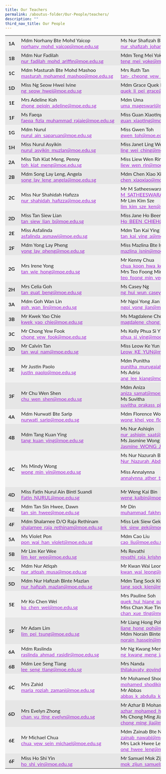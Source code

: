```yaml
---
title: Our Teachers
permalink: /aboutus-folder/Our-People/teachers/
description: ""
third_nav_title: Our People
---
```

<table style="box-sizing: inherit; border-collapse: collapse; border-spacing: 0px; width: 776.333px; max-width: 100%; color: rgb(34, 34, 34); font-family: Lato, sans-serif; font-size: 16px; font-style: normal; font-variant-ligatures: normal; font-variant-caps: normal; font-weight: 400; letter-spacing: normal; orphans: 2; text-align: start; text-transform: none; white-space: normal; widows: 2; word-spacing: 0px; -webkit-text-stroke-width: 0px; text-decoration-thickness: initial; text-decoration-style: initial; text-decoration-color: initial;"><tbody style="box-sizing: inherit;"><tr style="box-sizing: inherit; background: rgb(240, 240, 240);"><td class="has-text-align-center" data-align="center" style="box-sizing: inherit; padding: 5px 10px; text-align: center; border-color: transparent;"><strong style="box-sizing: inherit; font-weight: bold;">1A</strong></td><td class="has-text-align-left" data-align="left" style="box-sizing: inherit; padding: 5px 10px; text-align: left; border-color: transparent;">Mdm Norhany Bte Mohd Yaicop<br style="box-sizing: inherit;"><a href="mailto:norhany_mohd_yaicop@moe.edu.sg" style="box-sizing: inherit; background-color: transparent; transition: all 0.25s ease-in-out 0s; text-decoration: underline; color: rgb(160, 34, 214);">norhany_mohd_yaicop@moe.edu.sg</a></td><td style="box-sizing: inherit; padding: 5px 10px; border-color: transparent;">Ms Nur Shafizah Binte Johan<br style="box-sizing: inherit;"><a href="mailto:nur_shafizah_johan@moe.edu.sg" style="box-sizing: inherit; background-color: transparent; transition: all 0.25s ease-in-out 0s; text-decoration: underline; color: rgb(160, 34, 214);">nur_shafizah_johan@moe.edu.sg</a></td></tr><tr style="box-sizing: inherit; background: rgb(230, 230, 230);"><td class="has-text-align-center" data-align="center" style="box-sizing: inherit; padding: 5px 10px; text-align: center; border-color: transparent;"><strong style="box-sizing: inherit; font-weight: bold;">1B</strong></td><td class="has-text-align-left" data-align="left" style="box-sizing: inherit; padding: 5px 10px; text-align: left; border-color: transparent;">Mdm Nur Fadilah<br style="box-sizing: inherit;"><a href="mailto:nur_fadilah_mohd_ariffin@moe.edu.sg" style="box-sizing: inherit; background-color: transparent; transition: all 0.25s ease-in-out 0s; text-decoration: underline; color: rgb(160, 34, 214);">nur_fadilah_mohd_ariffin@moe.edu.sg</a></td><td style="box-sizing: inherit; padding: 5px 10px; border-color: transparent;">Mdm Teng Mei Yoke<br style="box-sizing: inherit;"><a href="mailto:teng_mei_yoke@moe.edu.sg" style="box-sizing: inherit; background-color: transparent; transition: all 0.25s ease-in-out 0s; text-decoration: underline; color: rgb(160, 34, 214);">teng_mei_yoke@moe.edu.sg</a></td></tr><tr style="box-sizing: inherit; background: rgb(240, 240, 240);"><td class="has-text-align-center" data-align="center" style="box-sizing: inherit; padding: 5px 10px; text-align: center; border-color: transparent;"><strong style="box-sizing: inherit; font-weight: bold;">1C</strong></td><td class="has-text-align-left" data-align="left" style="box-sizing: inherit; padding: 5px 10px; text-align: left; border-color: transparent;">Mdm Masturah Bte Mohd Mashoo<br style="box-sizing: inherit;"><a href="mailto:masturah_mohamed_mashoo@moe.edu.sg" style="box-sizing: inherit; background-color: transparent; transition: all 0.25s ease-in-out 0s; text-decoration: underline; color: rgb(160, 34, 214);">masturah_mohamed_mashoo@moe.edu.sg</a></td><td style="box-sizing: inherit; padding: 5px 10px; border-color: transparent;">Mrs Ruth Tan<br style="box-sizing: inherit;"><a href="mailto:tan-_cheong_yew_tze@moe.edu.sg" style="box-sizing: inherit; background-color: transparent; transition: all 0.25s ease-in-out 0s; text-decoration: underline; color: rgb(160, 34, 214);">tan-_cheong_yew_tze@moe.edu.sg</a></td></tr><tr style="box-sizing: inherit; background: rgb(230, 230, 230);"><td class="has-text-align-center" data-align="center" style="box-sizing: inherit; padding: 5px 10px; text-align: center; border-color: transparent;"><strong style="box-sizing: inherit; font-weight: bold;">1D</strong></td><td class="has-text-align-left" data-align="left" style="box-sizing: inherit; padding: 5px 10px; text-align: left; border-color: transparent;">Miss Ng Seow Hwei Ivine<br style="box-sizing: inherit;"><a href="mailto:ng_seow_hwei@moe.edu.sg" style="box-sizing: inherit; background-color: transparent; transition: all 0.25s ease-in-out 0s; text-decoration: underline; color: rgb(160, 34, 214);">ng_seow_hwei@moe.edu.sg</a></td><td style="box-sizing: inherit; padding: 5px 10px; border-color: transparent;">Mdm Grace Quek Li Pei<br style="box-sizing: inherit;"><a href="mailto:quek_li_pei_grace@moe.edu.sg" style="box-sizing: inherit; background-color: transparent; transition: all 0.25s ease-in-out 0s; text-decoration: underline; color: rgb(160, 34, 214);">quek_li_pei_grace@moe.edu.sg</a></td></tr><tr style="box-sizing: inherit; background: rgb(240, 240, 240);"><td class="has-text-align-center" data-align="center" style="box-sizing: inherit; padding: 5px 10px; text-align: center; border-color: transparent;"><strong style="box-sizing: inherit; font-weight: bold;">1E</strong></td><td class="has-text-align-left" data-align="left" style="box-sizing: inherit; padding: 5px 10px; text-align: left; border-color: transparent;">Mrs Adeline Koh<br style="box-sizing: inherit;"><a href="mailto:zhong_peiqin_adeline@moe.edu.sg" style="box-sizing: inherit; background-color: transparent; transition: all 0.25s ease-in-out 0s; text-decoration: underline; color: rgb(160, 34, 214);">zhong_peiqin_adeline@moe.edu.sg</a></td><td style="box-sizing: inherit; padding: 5px 10px; border-color: transparent;">Mdm Uma<br style="box-sizing: inherit;"><a href="mailto:uma_mageswari@moe.edu.sg" style="box-sizing: inherit; background-color: transparent; transition: all 0.25s ease-in-out 0s; text-decoration: underline; color: rgb(160, 34, 214);">uma_mageswari@moe.edu.sg</a></td></tr><tr style="box-sizing: inherit; background: rgb(230, 230, 230);"><td class="has-text-align-center" data-align="center" style="box-sizing: inherit; padding: 5px 10px; text-align: center; border-color: transparent;"><strong style="box-sizing: inherit; font-weight: bold;">1F</strong></td><td class="has-text-align-left" data-align="left" style="box-sizing: inherit; padding: 5px 10px; text-align: left; border-color: transparent;">Ms Faeqa<br style="box-sizing: inherit;"><a href="mailto:faeqa_fizla_muhammad_rajaie@moe.edu.sg" style="box-sizing: inherit; background-color: transparent; transition: all 0.25s ease-in-out 0s; text-decoration: underline; color: rgb(160, 34, 214);">faeqa_fizla_muhammad_rajaie@moe.edu.sg</a></td><td style="box-sizing: inherit; padding: 5px 10px; border-color: transparent;">Miss Guan Xiaoting<br style="box-sizing: inherit;"><a href="mailto:guan_xiaoting@moe.edu.sg" style="box-sizing: inherit; background-color: transparent; transition: all 0.25s ease-in-out 0s; text-decoration: underline; color: rgb(160, 34, 214);">guan_xiaoting@moe.edu.sg</a></td></tr><tr style="box-sizing: inherit; background: rgb(240, 240, 240);"><td class="has-text-align-center" data-align="center" style="box-sizing: inherit; padding: 5px 10px; text-align: center; border-color: transparent;"><strong style="box-sizing: inherit; font-weight: bold;">1G</strong></td><td class="has-text-align-left" data-align="left" style="box-sizing: inherit; padding: 5px 10px; text-align: left; border-color: transparent;">Mdm Nurul<br style="box-sizing: inherit;"><a href="mailto:nurul_ain_saparuan@moe.edu.sg" style="box-sizing: inherit; background-color: transparent; transition: all 0.25s ease-in-out 0s; text-decoration: underline; color: rgb(160, 34, 214);">nurul_ain_saparuan@moe.edu.sg</a></td><td style="box-sizing: inherit; padding: 5px 10px; border-color: transparent;">Miss Gwen Toh<br style="box-sizing: inherit;"><a href="mailto:gwen_toh@moe.edu.sg" style="box-sizing: inherit; background-color: transparent; transition: all 0.25s ease-in-out 0s; text-decoration: underline; color: rgb(160, 34, 214);">gwen_toh@moe.edu.sg</a></td></tr><tr style="box-sizing: inherit; background: rgb(230, 230, 230);"><td class="has-text-align-center" data-align="center" style="box-sizing: inherit; padding: 5px 10px; text-align: center; border-color: transparent;"><strong style="box-sizing: inherit; font-weight: bold;">1H</strong></td><td class="has-text-align-left" data-align="left" style="box-sizing: inherit; padding: 5px 10px; text-align: left; border-color: transparent;">Miss Nurul Asyikin<br style="box-sizing: inherit;"><a href="mailto:nurul_asyikin_muzlan@moe.edu.sg" style="box-sizing: inherit; background-color: transparent; transition: all 0.25s ease-in-out 0s; text-decoration: underline; color: rgb(160, 34, 214);">nurul_asyikin_muzlan@moe.edu.sg</a></td><td style="box-sizing: inherit; padding: 5px 10px; border-color: transparent;">Miss Janet Ling Wei Ching<br style="box-sizing: inherit;"><a href="mailto:ling_wei_ching@moe.edu.sg" style="box-sizing: inherit; background-color: transparent; transition: all 0.25s ease-in-out 0s; text-decoration: underline; color: rgb(160, 34, 214);">ling_wei_ching@moe.edu.sg</a></td></tr><tr style="box-sizing: inherit; background: rgb(240, 240, 240);"><td class="has-text-align-center" data-align="center" style="box-sizing: inherit; padding: 5px 10px; text-align: center; border-color: transparent;"><strong style="box-sizing: inherit; font-weight: bold;">2A</strong></td><td class="has-text-align-left" data-align="left" style="box-sizing: inherit; padding: 5px 10px; text-align: left; border-color: transparent;">Miss Toh Kiat Meng, Penny<br style="box-sizing: inherit;"><a href="mailto:toh_kiat_meng@moe.edu.sg" style="box-sizing: inherit; background-color: transparent; transition: all 0.25s ease-in-out 0s; text-decoration: underline; color: rgb(160, 34, 214);">toh_kiat_meng@moe.edu.sg</a></td><td style="box-sizing: inherit; padding: 5px 10px; border-color: transparent;">Miss Liew Wen Rin<br style="box-sizing: inherit;"><a href="mailto:liew_wen_rin@moe.edu.sg" target="_blank" rel="noreferrer noopener" style="box-sizing: inherit; background-color: transparent; transition: all 0.25s ease-in-out 0s; text-decoration: underline; color: rgb(160, 34, 214);">liew_wen_rin@moe.edu.sg</a></td></tr><tr style="box-sizing: inherit; background: rgb(230, 230, 230);"><td class="has-text-align-center" data-align="center" style="box-sizing: inherit; padding: 5px 10px; text-align: center; border-color: transparent;"><strong style="box-sizing: inherit; font-weight: bold;">2B</strong></td><td class="has-text-align-left" data-align="left" style="box-sizing: inherit; padding: 5px 10px; text-align: left; border-color: transparent;">Mdm Song Lay Leng, Angela<br style="box-sizing: inherit;"><a href="mailto:song_lay_leng_angela@moe.edu.sg" style="box-sizing: inherit; background-color: transparent; transition: all 0.25s ease-in-out 0s; text-decoration: underline; color: rgb(160, 34, 214);">song_lay_leng_angela@moe.edu.sg</a></td><td style="box-sizing: inherit; padding: 5px 10px; border-color: transparent;">Mdm Chen Xiao Xiao<br style="box-sizing: inherit;"><a href="mailto:chen_xiaoxiao@moe.edu.sg" style="box-sizing: inherit; background-color: transparent; transition: all 0.25s ease-in-out 0s; text-decoration: underline; color: rgb(160, 34, 214);">chen_xiaoxiao@moe.edu.sg</a></td></tr><tr style="box-sizing: inherit; background: rgb(240, 240, 240);"><td class="has-text-align-center" data-align="center" style="box-sizing: inherit; padding: 5px 10px; text-align: center; border-color: transparent;"><strong style="box-sizing: inherit; font-weight: bold;">2C</strong></td><td class="has-text-align-left" data-align="left" style="box-sizing: inherit; padding: 5px 10px; text-align: left; border-color: transparent;">Miss Nur Shahidah Hafizza<br style="box-sizing: inherit;"><a href="mailto:nur_shahidah_hafizza@moe.edu.sg" style="box-sizing: inherit; background-color: transparent; transition: all 0.25s ease-in-out 0s; text-decoration: underline; color: rgb(160, 34, 214);">nur_shahidah_hafizza@moe.edu.sg</a></td><td style="box-sizing: inherit; padding: 5px 10px; border-color: transparent;">Mr M Satheeswaran<br style="box-sizing: inherit;"><a href="mailto:M_SATHEESWARAN@moe.edu.sg" style="box-sizing: inherit; background-color: transparent; transition: all 0.25s ease-in-out 0s; text-decoration: underline; color: rgb(160, 34, 214);">M_SATHEESWARAN@moe.edu.sg</a><br style="box-sizing: inherit;">Mr Lim Kim Sze<br style="box-sizing: inherit;"><a href="mailto:lim_kim_sze@moe.edu.sg" style="box-sizing: inherit; background-color: transparent; transition: all 0.25s ease-in-out 0s; text-decoration: underline; color: rgb(160, 34, 214);">lim_kim_sze_ken@moe.edu.sg</a></td></tr><tr style="box-sizing: inherit; background: rgb(230, 230, 230);"><td class="has-text-align-center" data-align="center" style="box-sizing: inherit; padding: 5px 10px; text-align: center; border-color: transparent;"><strong style="box-sizing: inherit; font-weight: bold;">2D</strong></td><td class="has-text-align-left" data-align="left" style="box-sizing: inherit; padding: 5px 10px; text-align: left; border-color: transparent;">Miss Tan Siew Lian<br style="box-sizing: inherit;"><a href="mailto:tan_siew_lian_b@moe.edu.sg" style="box-sizing: inherit; background-color: transparent; transition: all 0.25s ease-in-out 0s; text-decoration: underline; color: rgb(160, 34, 214);">tan_siew_lian_b@moe.edu.sg</a></td><td style="box-sizing: inherit; padding: 5px 10px; border-color: transparent;">Miss Jane Ho Been Chieh<br style="box-sizing: inherit;"><a href="mailto:Ho_BEEN_CHIEH@moe.edu.sg" style="box-sizing: inherit; background-color: transparent; transition: all 0.25s ease-in-out 0s; text-decoration: underline; color: rgb(160, 34, 214);">Ho_BEEN_CHIEH@moe.edu.sg</a></td></tr><tr style="box-sizing: inherit; background: rgb(240, 240, 240);"><td class="has-text-align-center" data-align="center" style="box-sizing: inherit; padding: 5px 10px; text-align: center; border-color: transparent;"><strong style="box-sizing: inherit; font-weight: bold;">2E</strong></td><td class="has-text-align-left" data-align="left" style="box-sizing: inherit; padding: 5px 10px; text-align: left; border-color: transparent;">Miss Asfalinda<br style="box-sizing: inherit;"><a href="mailto:asfalinda_asmawi@moe.edu.sg" style="box-sizing: inherit; background-color: transparent; transition: all 0.25s ease-in-out 0s; text-decoration: underline; color: rgb(160, 34, 214);">asfalinda_asmawi@moe.edu.sg</a></td><td style="box-sizing: inherit; padding: 5px 10px; border-color: transparent;">Mdm Tan Kai Ying<br style="box-sizing: inherit;"><a href="mailto:tan_kai_ying_a@moe.edu.sg" style="box-sizing: inherit; background-color: transparent; transition: all 0.25s ease-in-out 0s; text-decoration: underline; color: rgb(160, 34, 214);">tan_kai_ying_a@moe.edu.sg</a></td></tr><tr style="box-sizing: inherit; background: rgb(230, 230, 230);"><td class="has-text-align-center" data-align="center" style="box-sizing: inherit; padding: 5px 10px; text-align: center; border-color: transparent;"><strong style="box-sizing: inherit; font-weight: bold;">2F</strong></td><td class="has-text-align-left" data-align="left" style="box-sizing: inherit; padding: 5px 10px; text-align: left; border-color: transparent;">Mdm Yong Lay Pheng<br style="box-sizing: inherit;"><a href="mailto:yong_lay_pheng@moe.edu.sg" target="_blank" rel="noreferrer noopener" style="box-sizing: inherit; background-color: transparent; transition: all 0.25s ease-in-out 0s; text-decoration: underline; color: rgb(160, 34, 214);">yong_lay_pheng@moe.edu.sg</a></td><td style="box-sizing: inherit; padding: 5px 10px; border-color: transparent;">Miss Mazlina Bte Isnin<br style="box-sizing: inherit;"><a href="mailto:mazlina_isnin@moe.edu.sg" style="box-sizing: inherit; background-color: transparent; transition: all 0.25s ease-in-out 0s; text-decoration: underline; color: rgb(160, 34, 214);">mazlina_isnin@moe.edu.sg</a></td></tr><tr style="box-sizing: inherit; background: rgb(240, 240, 240);"><td class="has-text-align-center" data-align="center" style="box-sizing: inherit; padding: 5px 10px; text-align: center; border-color: transparent;"><strong style="box-sizing: inherit; font-weight: bold;">2G</strong></td><td class="has-text-align-left" data-align="left" style="box-sizing: inherit; padding: 5px 10px; text-align: left; border-color: transparent;">Mrs Irene Yong<br style="box-sizing: inherit;"><a href="mailto:tan_wie_hong@moe.edu.sg" style="box-sizing: inherit; background-color: transparent; transition: all 0.25s ease-in-out 0s; text-decoration: underline; color: rgb(160, 34, 214);">tan_wie_hong@moe.edu.sg</a></td><td style="box-sizing: inherit; padding: 5px 10px; border-color: transparent;">Mr&nbsp;Kenny Chua<br style="box-sizing: inherit;"><a href="mailto:chua_koon_hwa_kenny@moe.edu.sg" style="box-sizing: inherit; background-color: transparent; transition: all 0.25s ease-in-out 0s; text-decoration: underline; color: rgb(160, 34, 214);">chua_koon_hwa_kenny@moe.edu.sg</a><br style="box-sizing: inherit;">Mrs Teo Foong Min Yee<br style="box-sizing: inherit;"><a href="mailto:teo_foong_min_yee@moe.edu.sg" style="box-sizing: inherit; background-color: transparent; transition: all 0.25s ease-in-out 0s; text-decoration: underline; color: rgb(160, 34, 214);">teo_foong_min_yee@moe.edu.sg</a></td></tr><tr style="box-sizing: inherit; background: rgb(230, 230, 230);"><td class="has-text-align-center" data-align="center" style="box-sizing: inherit; padding: 5px 10px; text-align: center; border-color: transparent;"><strong style="box-sizing: inherit; font-weight: bold;">2H</strong></td><td class="has-text-align-left" data-align="left" style="box-sizing: inherit; padding: 5px 10px; text-align: left; border-color: transparent;">Mrs Celia Goh<br style="box-sizing: inherit;"><a href="mailto:tan_guat_beng@moe.edu.sg" style="box-sizing: inherit; background-color: transparent; transition: all 0.25s ease-in-out 0s; text-decoration: underline; color: rgb(160, 34, 214);">tan_guat_beng@moe.edu.sg</a></td><td style="box-sizing: inherit; padding: 5px 10px; border-color: transparent;">Ms Casey Ng<br style="box-sizing: inherit;"><a href="mailto:ng_hui_wun_casey@moe.edu.sg" style="box-sizing: inherit; background-color: transparent; transition: all 0.25s ease-in-out 0s; text-decoration: underline; color: rgb(160, 34, 214);">ng_hui_wun_casey@moe.edu.sg</a></td></tr><tr style="box-sizing: inherit; background: rgb(240, 240, 240);"><td class="has-text-align-center" data-align="center" style="box-sizing: inherit; padding: 5px 10px; text-align: center; border-color: transparent;"><strong style="box-sizing: inherit; font-weight: bold;">3A</strong></td><td class="has-text-align-left" data-align="left" style="box-sizing: inherit; padding: 5px 10px; text-align: left; border-color: transparent;">Mdm Goh Wan Lin<br style="box-sizing: inherit;"><a href="mailto:goh_wan_lin@moe.edu.sg" style="box-sizing: inherit; background-color: transparent; transition: all 0.25s ease-in-out 0s; text-decoration: underline; color: rgb(160, 34, 214);">goh_wan_lin@moe.edu.sg</a></td><td style="box-sizing: inherit; padding: 5px 10px; border-color: transparent;">Mr Ngoi Yong Jian<br style="box-sizing: inherit;"><a href="mailto:ngoi_yong_jian@moe.edu.sg" style="box-sizing: inherit; background-color: transparent; transition: all 0.25s ease-in-out 0s; text-decoration: underline; color: rgb(160, 34, 214);">ngoi_yong_jian@moe.edu.sg</a></td></tr><tr style="box-sizing: inherit; background: rgb(230, 230, 230);"><td class="has-text-align-center" data-align="center" style="box-sizing: inherit; padding: 5px 10px; text-align: center; border-color: transparent;"><strong style="box-sizing: inherit; font-weight: bold;">3B</strong></td><td class="has-text-align-left" data-align="left" style="box-sizing: inherit; padding: 5px 10px; text-align: left; border-color: transparent;">Mr Kwek Yao Chie<br style="box-sizing: inherit;"><a href="mailto:kwek_yao_chie@moe.edu.sg" style="box-sizing: inherit; background-color: transparent; transition: all 0.25s ease-in-out 0s; text-decoration: underline; color: rgb(160, 34, 214);">kwek_yao_chie@moe.edu.sg</a></td><td style="box-sizing: inherit; padding: 5px 10px; border-color: transparent;">Ms Magdalene Chong<br style="box-sizing: inherit;"><a href="mailto:magdalene_chong_kiat_en@moe.edu.sg" style="box-sizing: inherit; background-color: transparent; transition: all 0.25s ease-in-out 0s; text-decoration: underline; color: rgb(160, 34, 214);">magdalene_chong_kiat_en@moe.edu.sg</a></td></tr><tr style="box-sizing: inherit; background: rgb(240, 240, 240);"><td class="has-text-align-center" data-align="center" style="box-sizing: inherit; padding: 5px 10px; text-align: center; border-color: transparent;"><strong style="box-sizing: inherit; font-weight: bold;">3C</strong></td><td class="has-text-align-left" data-align="left" style="box-sizing: inherit; padding: 5px 10px; text-align: left; border-color: transparent;">Mr Chong Yew Fook<br style="box-sizing: inherit;"><a href="mailto:chong_yew_fook@moe.edu.sg" style="box-sizing: inherit; background-color: transparent; transition: all 0.25s ease-in-out 0s; text-decoration: underline; color: rgb(160, 34, 214);">chong_yew_fook@moe.edu.sg</a></td><td style="box-sizing: inherit; padding: 5px 10px; border-color: transparent;">Ms Kelly Phua Si Ying<br style="box-sizing: inherit;"><a href="mailto:phua_si_ying@moe.edu.sg" style="box-sizing: inherit; background-color: transparent; transition: all 0.25s ease-in-out 0s; text-decoration: underline; color: rgb(160, 34, 214);">phua_si_ying@moe.edu.sg</a></td></tr><tr style="box-sizing: inherit; background: rgb(230, 230, 230);"><td class="has-text-align-center" data-align="center" style="box-sizing: inherit; padding: 5px 10px; text-align: center; border-color: transparent;"><strong style="box-sizing: inherit; font-weight: bold;">3D</strong></td><td class="has-text-align-left" data-align="left" style="box-sizing: inherit; padding: 5px 10px; text-align: left; border-color: transparent;">Mr Calvin Tan<br style="box-sizing: inherit;"><a href="mailto:tan_wui_nam@moe.edu.sg" style="box-sizing: inherit; background-color: transparent; transition: all 0.25s ease-in-out 0s; text-decoration: underline; color: rgb(160, 34, 214);">tan_wui_nam@moe.edu.sg</a></td><td style="box-sizing: inherit; padding: 5px 10px; border-color: transparent;">Miss Leow Ke Yun<br style="box-sizing: inherit;"><a href="mailto:Leow_KE_YUN@moe.edu.sg" style="box-sizing: inherit; background-color: transparent; transition: all 0.25s ease-in-out 0s; text-decoration: underline; color: rgb(160, 34, 214);">Leow_KE_YUN@moe.edu.sg</a></td></tr><tr style="box-sizing: inherit; background: rgb(240, 240, 240);"><td class="has-text-align-center" data-align="center" style="box-sizing: inherit; padding: 5px 10px; text-align: center; border-color: transparent;"><strong style="box-sizing: inherit; font-weight: bold;">3E</strong></td><td class="has-text-align-left" data-align="left" style="box-sizing: inherit; padding: 5px 10px; text-align: left; border-color: transparent;">Mr Justin Paolo<br style="box-sizing: inherit;"><a href="mailto:Justin_paolo@moe.edu.sg" target="_blank" rel="noreferrer noopener" style="box-sizing: inherit; background-color: transparent; transition: all 0.25s ease-in-out 0s; text-decoration: underline; color: rgb(160, 34, 214);">justin_paolo@moe.edu.sg</a></td><td style="box-sizing: inherit; padding: 5px 10px; border-color: transparent;">Mdm Punitha<br style="box-sizing: inherit;"><a href="mailto:punitha_murugaiah_maniam@moe.edu.sg" style="box-sizing: inherit; background-color: transparent; transition: all 0.25s ease-in-out 0s; text-decoration: underline; color: rgb(160, 34, 214);">punitha_murugaiah_maniam@moe.edu.sg</a><br style="box-sizing: inherit;">Ms Adria<br style="box-sizing: inherit;"><a href="mailto:ang_lee_kiang@moe.edu.sg" style="box-sizing: inherit; background-color: transparent; transition: all 0.25s ease-in-out 0s; text-decoration: underline; color: rgb(160, 34, 214);">ang_lee_kiang@moe.edu.sg</a></td></tr><tr style="box-sizing: inherit; background: rgb(230, 230, 230);"><td class="has-text-align-center" data-align="center" style="box-sizing: inherit; padding: 5px 10px; text-align: center; border-color: transparent;"><strong style="box-sizing: inherit; font-weight: bold;">3F</strong></td><td class="has-text-align-left" data-align="left" style="box-sizing: inherit; padding: 5px 10px; text-align: left; border-color: transparent;">Mr Chu Wen Shen<br style="box-sizing: inherit;"><a href="mailto:chu_wen_shen@moe.edu.sg" style="box-sizing: inherit; background-color: transparent; transition: all 0.25s ease-in-out 0s; text-decoration: underline; color: rgb(160, 34, 214);">chu_wen_shen@moe.edu.sg</a></td><td style="box-sizing: inherit; padding: 5px 10px; border-color: transparent;">Mdm Aniza<br style="box-sizing: inherit;"><a href="mailto:aniza_samat@moe.edu.sg" style="box-sizing: inherit; background-color: transparent; transition: all 0.25s ease-in-out 0s; text-decoration: underline; color: rgb(160, 34, 214);">aniza_samat@moe.edu.sg</a><br style="box-sizing: inherit;">Ms Suvitha<br style="box-sizing: inherit;"><a href="mailto:suvitha_prakass_pillay@moe.edu.sg" style="box-sizing: inherit; background-color: transparent; transition: all 0.25s ease-in-out 0s; text-decoration: underline; color: rgb(160, 34, 214);">suvitha_prakass_pillay@moe.edu.sg</a></td></tr><tr style="box-sizing: inherit; background: rgb(240, 240, 240);"><td class="has-text-align-center" data-align="center" style="box-sizing: inherit; padding: 5px 10px; text-align: center; border-color: transparent;"><strong style="box-sizing: inherit; font-weight: bold;">4A</strong></td><td class="has-text-align-left" data-align="left" style="box-sizing: inherit; padding: 5px 10px; text-align: left; border-color: transparent;">Mdm&nbsp;Nurwati Bte Sarip<br style="box-sizing: inherit;"><a href="mailto:nurwati_sarip@moe.edu.sg" style="box-sizing: inherit; background-color: transparent; transition: all 0.25s ease-in-out 0s; text-decoration: underline; color: rgb(160, 34, 214);">nurwati_sarip@moe.edu.sg</a></td><td style="box-sizing: inherit; padding: 5px 10px; border-color: transparent;">Mdm Florence Wong<br style="box-sizing: inherit;"><a href="mailto:wong_khei_yee_florence@moe.edu.sg" style="box-sizing: inherit; background-color: transparent; transition: all 0.25s ease-in-out 0s; text-decoration: underline; color: rgb(160, 34, 214);">wong_khei_yee_florence@moe.edu.sg</a></td></tr><tr style="box-sizing: inherit; background: rgb(230, 230, 230);"><td class="has-text-align-center" data-align="center" style="box-sizing: inherit; padding: 5px 10px; text-align: center; border-color: transparent;"><strong style="box-sizing: inherit; font-weight: bold;">4B</strong></td><td class="has-text-align-left" data-align="left" style="box-sizing: inherit; padding: 5px 10px; text-align: left; border-color: transparent;">Mdm Tang Kuan Ying<br style="box-sizing: inherit;"><a href="mailto:tang_kuan_ying@moe.edu.sg" style="box-sizing: inherit; background-color: transparent; transition: all 0.25s ease-in-out 0s; text-decoration: underline; color: rgb(160, 34, 214);">tang_kuan_ying@moe.edu.sg</a></td><td style="box-sizing: inherit; padding: 5px 10px; border-color: transparent;">Ms Nur Ashiqin<br style="box-sizing: inherit;"><a href="mailto:nur_ashiqin_saat@moe.edu.sg" style="box-sizing: inherit; background-color: transparent; transition: all 0.25s ease-in-out 0s; text-decoration: underline; color: rgb(160, 34, 214);">nur_ashiqin_saat@moe.edu.sg</a><br style="box-sizing: inherit;">Ms Jasmine Wong<br style="box-sizing: inherit;"><a href="mailto:Jasmine_WONG_JING_XIN@moe.edu.sg" style="box-sizing: inherit; background-color: transparent; transition: all 0.25s ease-in-out 0s; text-decoration: underline; color: rgb(160, 34, 214);">Jasmine_WONG_JING_XIN@moe.edu.sg</a></td></tr><tr style="box-sizing: inherit; background: rgb(240, 240, 240);"><td class="has-text-align-center" data-align="center" style="box-sizing: inherit; padding: 5px 10px; text-align: center; border-color: transparent;"><strong style="box-sizing: inherit; font-weight: bold;">4C</strong></td><td class="has-text-align-left" data-align="left" style="box-sizing: inherit; padding: 5px 10px; text-align: left; border-color: transparent;">Ms Mindy Wong<br style="box-sizing: inherit;"><a href="mailto:wong_min_yin@moe.edu.sg" style="box-sizing: inherit; background-color: transparent; transition: all 0.25s ease-in-out 0s; text-decoration: underline; color: rgb(160, 34, 214);">wong_min_yin@moe.edu.sg</a></td><td style="box-sizing: inherit; padding: 5px 10px; border-color: transparent;">Ms Nur Nazurah Binte Abdul Rahim<br style="box-sizing: inherit;"><a href="mailto:Nur_Nazurah_Abdul_Rahim@moe.edu.sg" style="box-sizing: inherit; background-color: transparent; transition: all 0.25s ease-in-out 0s; text-decoration: underline; color: rgb(160, 34, 214);">Nur_Nazurah_Abdul_Rahim@moe.edu.sg</a><p style="box-sizing: inherit; font-size: 1em;"></p><p style="box-sizing: inherit; font-size: 1em;">Miss Annalynna<br style="box-sizing: inherit;"><a href="mailto:annalynna_ather_ts@moe.edu.sg" style="box-sizing: inherit; background-color: transparent; transition: all 0.25s ease-in-out 0s; text-decoration: underline; color: rgb(160, 34, 214);">annalynna_ather_ts@moe.edu.sg</a></p></td></tr><tr style="box-sizing: inherit; background: rgb(230, 230, 230);"><td class="has-text-align-center" data-align="center" style="box-sizing: inherit; padding: 5px 10px; text-align: center; border-color: transparent;"><strong style="box-sizing: inherit; font-weight: bold;">4D</strong></td><td class="has-text-align-left" data-align="left" style="box-sizing: inherit; padding: 5px 10px; text-align: left; border-color: transparent;">Miss Fatin Nurul Ain Binti Suandi<br style="box-sizing: inherit;"><a href="mailto:Fatin_NURUL@moe.edu.sg" style="box-sizing: inherit; background-color: transparent; transition: all 0.25s ease-in-out 0s; text-decoration: underline; color: rgb(160, 34, 214);">Fatin_NURUL@moe.edu.sg</a></td><td style="box-sizing: inherit; padding: 5px 10px; border-color: transparent;">Mr Weng Kai Bin<br style="box-sizing: inherit;"><a href="mailto:weng_kaibin@moe.edu.sg" style="box-sizing: inherit; background-color: transparent; transition: all 0.25s ease-in-out 0s; text-decoration: underline; color: rgb(160, 34, 214);">weng_kaibin@moe.edu.sg</a></td></tr><tr style="box-sizing: inherit; background: rgb(240, 240, 240);"><td class="has-text-align-center" data-align="center" style="box-sizing: inherit; padding: 5px 10px; text-align: center; border-color: transparent;"><strong style="box-sizing: inherit; font-weight: bold;">4E</strong></td><td class="has-text-align-left" data-align="left" style="box-sizing: inherit; padding: 5px 10px; text-align: left; border-color: transparent;">Mdm Tan Sin Hwee, Dawn<br style="box-sizing: inherit;"><a href="mailto:tan_sin_hwee@moe.edu.sg" style="box-sizing: inherit; background-color: transparent; transition: all 0.25s ease-in-out 0s; text-decoration: underline; color: rgb(160, 34, 214);">tan_sin_hwee@moe.edu.sg</a></td><td style="box-sizing: inherit; padding: 5px 10px; border-color: transparent;">Mr Din<br style="box-sizing: inherit;"><a href="mailto:muhammad_fakhruddin_daud@moe.edu.sg" style="box-sizing: inherit; background-color: transparent; transition: all 0.25s ease-in-out 0s; text-decoration: underline; color: rgb(160, 34, 214);">muhammad_fakhruddin_daud@moe.edu.sg</a></td></tr><tr style="box-sizing: inherit; background: rgb(230, 230, 230);"><td class="has-text-align-center" data-align="center" style="box-sizing: inherit; padding: 5px 10px; text-align: center; border-color: transparent;"><strong style="box-sizing: inherit; font-weight: bold;">4F</strong></td><td class="has-text-align-left" data-align="left" style="box-sizing: inherit; padding: 5px 10px; text-align: left; border-color: transparent;">Mdm Shalarnee D/O Raja Rethinam<br style="box-sizing: inherit;"><a href="mailto:shalarnee_raja_rethinam@moe.edu.sg" style="box-sizing: inherit; background-color: transparent; transition: all 0.25s ease-in-out 0s; text-decoration: underline; color: rgb(160, 34, 214);">shalarnee_raja_rethinam@moe.edu.sg</a></td><td style="box-sizing: inherit; padding: 5px 10px; border-color: transparent;">Miss Lek Siew Gek<br style="box-sizing: inherit;"><a href="mailto:lek_siew_gek@moe.edu.sg" style="box-sizing: inherit; background-color: transparent; transition: all 0.25s ease-in-out 0s; text-decoration: underline; color: rgb(160, 34, 214);">lek_siew_gek@moe.edu.sg</a></td></tr><tr style="box-sizing: inherit; background: rgb(240, 240, 240);"><td class="has-text-align-center" data-align="center" style="box-sizing: inherit; padding: 5px 10px; text-align: center; border-color: transparent;"><strong style="box-sizing: inherit; font-weight: bold;">5A</strong></td><td class="has-text-align-left" data-align="left" style="box-sizing: inherit; padding: 5px 10px; text-align: left; border-color: transparent;">Ms Violet Pon<br style="box-sizing: inherit;"><a href="mailto:pon_wai_han_violet@moe.edu.sg" style="box-sizing: inherit; background-color: transparent; transition: all 0.25s ease-in-out 0s; text-decoration: underline; color: rgb(160, 34, 214);">pon_wai_han_violet@moe.edu.sg</a></td><td style="box-sizing: inherit; padding: 5px 10px; border-color: transparent;">Mdm Cao Liu<br style="box-sizing: inherit;"><a href="mailto:cao_liu@moe.edu.sg" style="box-sizing: inherit; background-color: transparent; transition: all 0.25s ease-in-out 0s; text-decoration: underline; color: rgb(160, 34, 214);">cao_liu@moe.edu.sg</a></td></tr><tr style="box-sizing: inherit; background: rgb(230, 230, 230);"><td class="has-text-align-center" data-align="center" style="box-sizing: inherit; padding: 5px 10px; text-align: center; border-color: transparent;"><strong style="box-sizing: inherit; font-weight: bold;">5B</strong></td><td class="has-text-align-left" data-align="left" style="box-sizing: inherit; padding: 5px 10px; text-align: left; border-color: transparent;">Mr Lim Ker Wee<br style="box-sizing: inherit;"><a href="mailto:lim_ker_wee@moe.edu.sg" style="box-sizing: inherit; background-color: transparent; transition: all 0.25s ease-in-out 0s; text-decoration: underline; color: rgb(160, 34, 214);">lim_ker_wee@moe.edu.sg</a></td><td style="box-sizing: inherit; padding: 5px 10px; border-color: transparent;">Ms Revathi<br style="box-sizing: inherit;"><a href="mailto:revathi_raja_krishnan@moe.edu.sg" style="box-sizing: inherit; background-color: transparent; transition: all 0.25s ease-in-out 0s; text-decoration: underline; color: rgb(160, 34, 214);">revathi_raja_krishnan@moe.edu.sg</a></td></tr><tr style="box-sizing: inherit; background: rgb(240, 240, 240);"><td class="has-text-align-center" data-align="center" style="box-sizing: inherit; padding: 5px 10px; text-align: center; border-color: transparent;"><strong style="box-sizing: inherit; font-weight: bold;">5C</strong></td><td class="has-text-align-left" data-align="left" style="box-sizing: inherit; padding: 5px 10px; text-align: left; border-color: transparent;">Mdm Nur Atiqah<br style="box-sizing: inherit;"><a href="mailto:nur_atiqah_musa@moe.edu.sg" style="box-sizing: inherit; background-color: transparent; transition: all 0.25s ease-in-out 0s; text-decoration: underline; color: rgb(160, 34, 214);">nur_atiqah_musa@moe.edu.sg</a></td><td style="box-sizing: inherit; padding: 5px 10px; border-color: transparent;">Mr Kwan Wai Leong<br style="box-sizing: inherit;"><a href="mailto:kwan_wai_leong@moe.edu.sg" style="box-sizing: inherit; background-color: transparent; transition: all 0.25s ease-in-out 0s; text-decoration: underline; color: rgb(160, 34, 214);">kwan_wai_leong@moe.edu.sg</a></td></tr><tr style="box-sizing: inherit; background: rgb(230, 230, 230);"><td class="has-text-align-center" data-align="center" style="box-sizing: inherit; padding: 5px 10px; text-align: center; border-color: transparent;"><strong style="box-sizing: inherit; font-weight: bold;">5D</strong></td><td class="has-text-align-left" data-align="left" style="box-sizing: inherit; padding: 5px 10px; text-align: left; border-color: transparent;">Mdm&nbsp;Nur Hafizah Binte Mazlan<br style="box-sizing: inherit;"><a href="mailto:nur_hafizah_mazlan@moe.edu.sg" style="box-sizing: inherit; background-color: transparent; transition: all 0.25s ease-in-out 0s; text-decoration: underline; color: rgb(160, 34, 214);">nur_hafizah_mazlan@moe.edu.sg</a></td><td style="box-sizing: inherit; padding: 5px 10px; border-color: transparent;">Mdm Tang Sock Kien<br style="box-sizing: inherit;"><a href="mailto:tang_sock_kien@moe.edu.sg" style="box-sizing: inherit; background-color: transparent; transition: all 0.25s ease-in-out 0s; text-decoration: underline; color: rgb(160, 34, 214);">tang_sock_kien@moe.edu.sg</a></td></tr><tr style="box-sizing: inherit; background: rgb(240, 240, 240);"><td class="has-text-align-center" data-align="center" style="box-sizing: inherit; padding: 5px 10px; text-align: center; border-color: transparent;"><strong style="box-sizing: inherit; font-weight: bold;">5E</strong></td><td class="has-text-align-left" data-align="left" style="box-sizing: inherit; padding: 5px 10px; text-align: left; border-color: transparent;">Mr Ko Chen Wei<br style="box-sizing: inherit;"><a href="mailto:ko_chen_wei@moe.edu.sg" style="box-sizing: inherit; background-color: transparent; transition: all 0.25s ease-in-out 0s; text-decoration: underline; color: rgb(160, 34, 214);">ko_chen_wei@moe.edu.sg</a></td><td style="box-sizing: inherit; padding: 5px 10px; border-color: transparent;">Mrs Pauline Soh<br style="box-sizing: inherit;"><a href="mailto:quek_hui_hiang_pauline@moe.edu.sg" style="box-sizing: inherit; background-color: transparent; transition: all 0.25s ease-in-out 0s; text-decoration: underline; color: rgb(160, 34, 214);">quek_hui_hiang_pauline@moe.edu.sg</a><br style="box-sizing: inherit;">Miss Chan Xue Ting<br style="box-sizing: inherit;"><a href="mailto:chan_xue_ting@moe.edu.sg" style="box-sizing: inherit; background-color: transparent; transition: all 0.25s ease-in-out 0s; text-decoration: underline; color: rgb(160, 34, 214);">chan_xue_ting@moe.edu.sg</a></td></tr><tr style="box-sizing: inherit; background: rgb(230, 230, 230);"><td class="has-text-align-center" data-align="center" style="box-sizing: inherit; padding: 5px 10px; text-align: center; border-color: transparent;"><strong style="box-sizing: inherit; font-weight: bold;">5F</strong></td><td class="has-text-align-left" data-align="left" style="box-sizing: inherit; padding: 5px 10px; text-align: left; border-color: transparent;">Mr Adam Lim<br style="box-sizing: inherit;"><a href="mailto:lim_pei_tsung@moe.edu.sg" style="box-sizing: inherit; background-color: transparent; transition: all 0.25s ease-in-out 0s; text-decoration: underline; color: rgb(160, 34, 214);">lim_pei_tsung@moe.edu.sg</a></td><td style="box-sizing: inherit; padding: 5px 10px; border-color: transparent;">Mr Liang Hong Poh<br style="box-sizing: inherit;"><a href="mailto:liang_hong_poh@moe.edu.sg" style="box-sizing: inherit; background-color: transparent; transition: all 0.25s ease-in-out 0s; text-decoration: underline; color: rgb(160, 34, 214);">liang_hong_poh@moe.edu.sg</a><br style="box-sizing: inherit;">Mdm Norain Binte Hassein<br style="box-sizing: inherit;"><a href="mailto:norain_hassein@moe.edu.sg" style="box-sizing: inherit; background-color: transparent; transition: all 0.25s ease-in-out 0s; text-decoration: underline; color: rgb(160, 34, 214);">norain_hassein@moe.edu.sg</a></td></tr><tr style="box-sizing: inherit; background: rgb(240, 240, 240);"><td class="has-text-align-center" data-align="center" style="box-sizing: inherit; padding: 5px 10px; text-align: center; border-color: transparent;"><strong style="box-sizing: inherit; font-weight: bold;">6A</strong></td><td class="has-text-align-left" data-align="left" style="box-sizing: inherit; padding: 5px 10px; text-align: left; border-color: transparent;">Mdm Raslinda<br style="box-sizing: inherit;"><a href="mailto:raslinda_ahmad_rasidir@moe.edu.sg" style="box-sizing: inherit; background-color: transparent; transition: all 0.25s ease-in-out 0s; text-decoration: underline; color: rgb(160, 34, 214);">raslinda_ahmad_rasidir@moe.edu.sg</a></td><td style="box-sizing: inherit; padding: 5px 10px; border-color: transparent;">Mr Ng Kwang Meng, James<br style="box-sizing: inherit;"><a href="mailto:ng_kwang_meng_james@moe.edu.sg" style="box-sizing: inherit; background-color: transparent; transition: all 0.25s ease-in-out 0s; text-decoration: underline; color: rgb(160, 34, 214);">ng_kwang_meng_james@moe.edu.sg</a></td></tr><tr style="box-sizing: inherit; background: rgb(230, 230, 230);"><td class="has-text-align-center" data-align="center" style="box-sizing: inherit; padding: 5px 10px; text-align: center; border-color: transparent;"><strong style="box-sizing: inherit; font-weight: bold;">6B</strong></td><td class="has-text-align-left" data-align="left" style="box-sizing: inherit; padding: 5px 10px; text-align: left; border-color: transparent;">Mdm Lee Seng Tiang<br style="box-sizing: inherit;"><a href="mailto:lee_seng_tiang@moe.edu.sg" style="box-sizing: inherit; background-color: transparent; transition: all 0.25s ease-in-out 0s; text-decoration: underline; color: rgb(160, 34, 214);">lee_seng_tiang@moe.edu.sg</a></td><td style="box-sizing: inherit; padding: 5px 10px; border-color: transparent;">Mrs Nanda<br style="box-sizing: inherit;"><a href="mailto:thilakavaty_govindasamy@moe.edu.sg" style="box-sizing: inherit; background-color: transparent; transition: all 0.25s ease-in-out 0s; text-decoration: underline; color: rgb(160, 34, 214);">thilakavaty_govindasamy@moe.edu.sg</a></td></tr><tr style="box-sizing: inherit; background: rgb(240, 240, 240);"><td class="has-text-align-center" data-align="center" style="box-sizing: inherit; padding: 5px 10px; text-align: center; border-color: transparent;"><strong style="box-sizing: inherit; font-weight: bold;">6C</strong></td><td class="has-text-align-left" data-align="left" style="box-sizing: inherit; padding: 5px 10px; text-align: left; border-color: transparent;">Mrs Zahid<br style="box-sizing: inherit;"><a href="mailto:maria_roziah_zamani@moe.edu.sg" style="box-sizing: inherit; background-color: transparent; transition: all 0.25s ease-in-out 0s; text-decoration: underline; color: rgb(160, 34, 214);">maria_roziah_zamani@moe.edu.sg</a></td><td style="box-sizing: inherit; padding: 5px 10px; border-color: transparent;">Mr Mohamed Shodikin Wahid<br style="box-sizing: inherit;"><a href="mailto:mohamed_shodikin_wahid@moe.edu.sg" target="_blank" rel="noreferrer noopener" style="box-sizing: inherit; background-color: transparent; transition: all 0.25s ease-in-out 0s; text-decoration: underline; color: rgb(160, 34, 214);">mohamed_shodikin_wahid@moe.edu.sg</a><br style="box-sizing: inherit;">Mr Abbas<br style="box-sizing: inherit;"><a href="mailto:abbas_k_abdulla_kutty@moe.edu.sg" style="box-sizing: inherit; background-color: transparent; transition: all 0.25s ease-in-out 0s; text-decoration: underline; color: rgb(160, 34, 214);">abbas_k_abdulla_kutty@moe.edu.sg</a></td></tr><tr style="box-sizing: inherit; background: rgb(230, 230, 230);"><td class="has-text-align-center" data-align="center" style="box-sizing: inherit; padding: 5px 10px; text-align: center; border-color: transparent;"><strong style="box-sizing: inherit; font-weight: bold;">6D</strong></td><td class="has-text-align-left" data-align="left" style="box-sizing: inherit; padding: 5px 10px; text-align: left; border-color: transparent;">Mrs Evelyn Zhong<br style="box-sizing: inherit;"><a href="mailto:chan_yu_ting_evelyn@moe.edu.sg" style="box-sizing: inherit; background-color: transparent; transition: all 0.25s ease-in-out 0s; text-decoration: underline; color: rgb(160, 34, 214);">chan_yu_ting_evelyn@moe.edu.sg</a></td><td style="box-sizing: inherit; padding: 5px 10px; border-color: transparent;">Mr Azhar B Mohamed Hussain<br style="box-sizing: inherit;"><a href="mailto:azhar_mohamed_hussain@moe.edu.sg" style="box-sizing: inherit; background-color: transparent; transition: all 0.25s ease-in-out 0s; text-decoration: underline; color: rgb(160, 34, 214);">azhar_mohamed_hussain@moe.edu.sg</a><br style="box-sizing: inherit;">Ms Chong Ming Jia<br style="box-sizing: inherit;"><a href="mailto:chong_ming_jia@moe.edu.sg" style="box-sizing: inherit; background-color: transparent; transition: all 0.25s ease-in-out 0s; text-decoration: underline; color: rgb(160, 34, 214);">chong_ming_jia@moe.edu.sg</a></td></tr><tr style="box-sizing: inherit; background: rgb(240, 240, 240);"><td class="has-text-align-center" data-align="center" style="box-sizing: inherit; padding: 5px 10px; text-align: center; border-color: transparent;"><strong style="box-sizing: inherit; font-weight: bold;">6E</strong></td><td class="has-text-align-left" data-align="left" style="box-sizing: inherit; padding: 5px 10px; text-align: left; border-color: transparent;">Mr Michael Chua<br style="box-sizing: inherit;"><a href="mailto:chua_yew_sein_michael@moe.edu.sg" style="box-sizing: inherit; background-color: transparent; transition: all 0.25s ease-in-out 0s; text-decoration: underline; color: rgb(160, 34, 214);">chua_yew_sein_michael@moe.edu.sg</a></td><td style="box-sizing: inherit; padding: 5px 10px; border-color: transparent;">Mdm Zainab Bte Nawabi<br style="box-sizing: inherit;"><a href="mailto:zainab_nawabi@moe.edu.sg" style="box-sizing: inherit; background-color: transparent; transition: all 0.25s ease-in-out 0s; text-decoration: underline; color: rgb(160, 34, 214);">zainab_nawabi@moe.edu.sg</a><br style="box-sizing: inherit;">Mrs Lack Hwee Leng<br style="box-sizing: inherit;"><a href="mailto:ong_hwee_leng@moe.edu.sg" style="box-sizing: inherit; background-color: transparent; transition: all 0.25s ease-in-out 0s; text-decoration: underline; color: rgb(160, 34, 214);">ong_hwee_leng@moe.edu.sg</a></td></tr><tr style="box-sizing: inherit; background: rgb(230, 230, 230);"><td class="has-text-align-center" data-align="center" style="box-sizing: inherit; padding: 5px 10px; text-align: center; border-color: transparent;"><strong style="box-sizing: inherit; font-weight: bold;">6F</strong></td><td class="has-text-align-left" data-align="left" style="box-sizing: inherit; padding: 5px 10px; text-align: left; border-color: transparent;">Miss Ho Shi Yin<br style="box-sizing: inherit;"><a href="mailto:ho_shi_yin@moe.edu.sg" style="box-sizing: inherit; background-color: transparent; transition: all 0.25s ease-in-out 0s; text-decoration: underline; color: rgb(160, 34, 214);">ho_shi_yin@moe.edu.sg</a></td><td style="box-sizing: inherit; padding: 5px 10px; border-color: transparent;">Mr Samuel Mok Zijun<br style="box-sizing: inherit;"><a href="mailto:mok_zijun_samuel@moe.edu.sg" target="_blank" rel="noreferrer noopener" style="box-sizing: inherit; background-color: transparent; transition: all 0.25s ease-in-out 0s; text-decoration: underline; color: rgb(160, 34, 214);">mok_zijun_samuel@moe.edu.sg</a></td></tr></tbody></table>